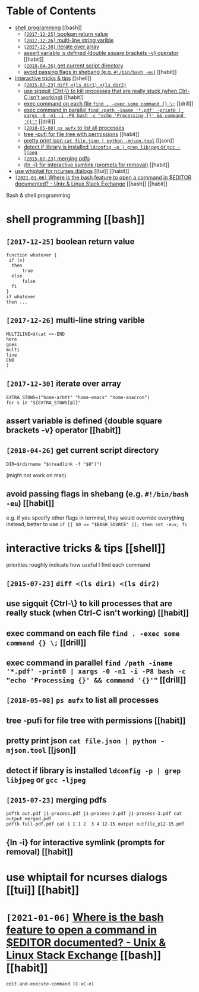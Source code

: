 
# Table of Contents

-   [shell programming](#shllprgrmmng) [[bash]]
    -   [`[2017-12-25]` boolean return value](#blnrtrnvl) 
    -   [`[2017-12-26]` multi-line string varible](#mltlnstrngvrbl) 
    -   [`[2017-12-30]` iterate over array](#trtvrrry) 
    -   [assert variable is defined {double square brackets -v} operator](#ssrtvrblsdfnddblsqrbrcktsvprtr) [[habit]]
    -   [`[2018-04-26]` get current script directory](#gtcrrntscrptdrctry) 
    -   [avoid passing flags in shebang (e.g. `#!/bin/bash -eu`)](#vdpssngflgsnshbnggbnbsh) [[habit]]
-   [interactive tricks & tips](#ntrctvtrckstps) [[shell]]
    -   [`[2015-07-23]` `diff <(ls dir1) <(ls dir2)`](#dfflsdrlsdr) 
    -   [use sigquit {Ctrl-\\} to kill processes that are really stuck (when Ctrl-C isn't working)](#ssgqtctrltkllprcsssthtrrllystckwhnctrlcsntwrkng) [[habit]]
    -   [exec command on each file `find . -exec some command {} \;`](#xccmmndnchflfndxcsmcmmnd) [[drill]]
    -   [exec command in parallel `find /path -iname '*.pdf' -print0 | xargs -0 -n1 -i -P8 bash -c "echo 'Processing {}' && command '{}'"`](#xccmmndnprlllfndpthnmpdfptxrgsnpbshcchprcssngcmmnd) [[drill]]
    -   [`[2018-05-08]` `ps aufx` to list all processes](#psfxtlstllprcsss) 
    -   [tree -pufi for file tree with permissions](#trpffrfltrwthprmssns) [[habit]]
    -   [pretty print json `cat file.json | python -mjson.tool`](#prttyprntjsnctfljsnpythnmjsntl) [[json]]
    -   [detect if library is installed `ldconfig -p | grep libjpeg` or `gcc -ljpeg`](#dtctflbrrysnstlldldcnfgpgrplbjpgrgccljpg) 
    -   [`[2015-07-23]` merging pdfs](#mrgngpdfs) 
    -   [{ln -i} for interactive symlink (prompts for removal)](#lnfrntrctvsymlnkprmptsfrrmvl) [[habit]]
-   [use whiptail for ncurses dialogs](#swhptlfrncrssdlgs) [[tui]] [[habit]]
-   [`[2021-01-06]` Where is the bash feature to open a command in $EDITOR documented? - Unix & Linux Stack Exchange](#snxstckxchngcmqstnswhrsthdndtrdcmntdnxlnxstckxchng) [[bash]] [[habit]]

Bash & shell programming  




# shell programming      [[bash]]





## `[2017-12-25]` boolean return value

    function whatever {
     if (x)
      then
          true
      else
          false
      fi
    }
    if whatever
    then ...




## `[2017-12-26]` multi-line string varible

    MULTILINE=$(cat <<-END
    here
    goes
    multi
    line
    END
    )




## `[2017-12-30]` iterate over array

    EXTRA_STOWS=("home-arbtt" "home-emacs" "home-anacron")
    for s in "${EXTRA_STOWS[@]}"




## assert variable is defined {double square brackets -v} operator      [[habit]]




## `[2018-04-26]` get current script directory

    DIR=$(dirname "$(readlink -f "$0")")

(might not work on mac)  




## avoid passing flags in shebang (e.g. `#!/bin/bash -eu`)      [[habit]]

e.g. if you specify other flags in terminal, they would override everything  
instead, better to use `if [[ $0 == "$BASH_SOURCE" ]]; then set -eux; fi`  




# interactive tricks & tips      [[shell]]

priorities roughly indicate how useful I find each command  




## `[2015-07-23]` `diff <(ls dir1) <(ls dir2)`




## use sigquit {Ctrl-\\} to kill processes that are really stuck (when Ctrl-C isn't working)      [[habit]]




## exec command on each file `find . -exec some command {} \;`      [[drill]]




## exec command in parallel `find /path -iname '*.pdf' -print0 | xargs -0 -n1 -i -P8 bash -c "echo 'Processing {}' && command '{}'"`      [[drill]]




## `[2018-05-08]` `ps aufx` to list all processes




## tree -pufi for file tree with permissions      [[habit]]




## pretty print json `cat file.json | python -mjson.tool`      [[json]]




## detect if library is installed `ldconfig -p | grep libjpeg` or `gcc -ljpeg`




## `[2015-07-23]` merging pdfs

    pdftk out.pdf j1-process.pdf j1-process-2.pdf j1-process-3.pdf cat output merged.pdf
    pdftk full-pdf.pdf cat 1 1 1 2  3 4 12-15 output outfile_p12-15.pdf




## {ln -i} for interactive symlink (prompts for removal)      [[habit]]




# use whiptail for ncurses dialogs      [[tui]] [[habit]]




# `[2021-01-06]` [Where is the bash feature to open a command in $EDITOR documented? - Unix & Linux Stack Exchange](https://unix.stackexchange.com/questions/85391/where-is-the-bash-feature-to-open-a-command-in-editor-documented)      [[bash]] [[habit]]

    edit-and-execute-command (C-xC-e)

